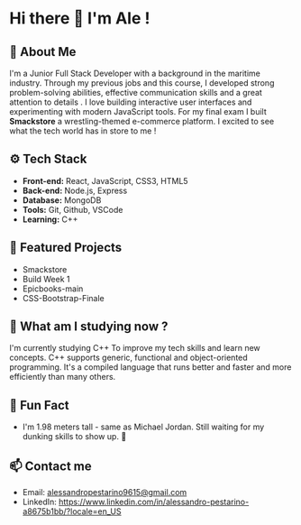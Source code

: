 # Hi there 👋 I'm Ale !

## 👋 About Me

I'm a Junior Full Stack Developer with a background in the maritime industry. 
Through my previous jobs and this course, I developed strong problem-solving abilities, effective communication skills and a great attention to details .
I love building interactive user interfaces and experimenting with modern JavaScript tools.
For my final exam I built **Smackstore** a wrestling-themed e-commerce platform.
I excited to see what the tech world has in store to me !

## ⚙️ Tech Stack

- **Front-end:** React, JavaScript, CSS3, HTML5
- **Back-end:** Node.js, Express
- **Database:** MongoDB
- **Tools:** Git, Github, VSCode
- **Learning:** C++

## 🔭 Featured Projects

- Smackstore
- Build Week 1
- Epicbooks-main
- CSS-Bootstrap-Finale
<!--
**Alexojalo9615/Alexojalo9615** is a ✨ _special_ ✨ repository because its `README.md` (this file) appears on your GitHub profile.


Here are some ideas to get you started:

- 🔭 I’m currently working on ...
- 🌱 I’m currently learning ...
- 👯 I’m looking to collaborate on ...
- 🤔 I’m looking for help with ...
- 💬 Ask me about ...
- 📫 How to reach me: ...
- 😄 Pronouns: ...
- ⚡ Fun fact: ...
-->

## 🌱 What am I studying now ?
I'm currently studying C++ To improve my tech skills and learn new concepts. C++ supports generic, functional and object-oriented programming. It's a compiled language that runs better and faster and more efficiently than many others.

## 💬 Fun Fact
- I'm 1.98 meters tall - same as Michael Jordan.
Still waiting for my dunking skills to show up. 🏀

## 📫 Contact me 

- Email: alessandropestarino9615@gmail.com
- LinkedIn: https://www.linkedin.com/in/alessandro-pestarino-a8675b1bb/?locale=en_US

